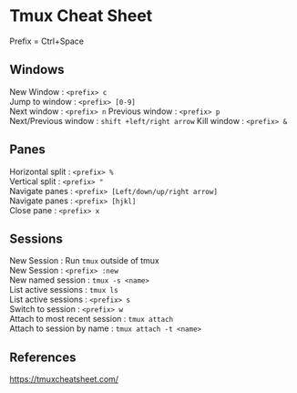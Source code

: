# Tmux Cheat Sheet

Prefix = Ctrl+Space

## Windows
New Window : `<prefix> c`  
Jump to window : `<prefix> [0-9]`  
Next window : `<prefix> n`
Previous window : `<prefix> p`  
Next/Previous window : `shift +left/right arrow`
Kill window : `<prefix> &`  


## Panes
Horizontal split : `<prefix> %`  
Vertical split : `<prefix> "`  
Navigate panes : `<prefix> [Left/down/up/right arrow]`  
Navigate panes : `<prefix> [hjkl]`  
Close pane : `<prefix> x`  

## Sessions
New Session : Run `tmux` outside of tmux  
New Session : `<prefix> :new`  
New named session : `tmux -s <name>`  
List active sessions : `tmux ls`  
List active sessions : `<prefix> s`  
Switch to session : `<prefix> w`  
Attach to most recent session : `tmux attach`  
Attach to session by name : `tmux attach -t <name>`  


## References
https://tmuxcheatsheet.com/

